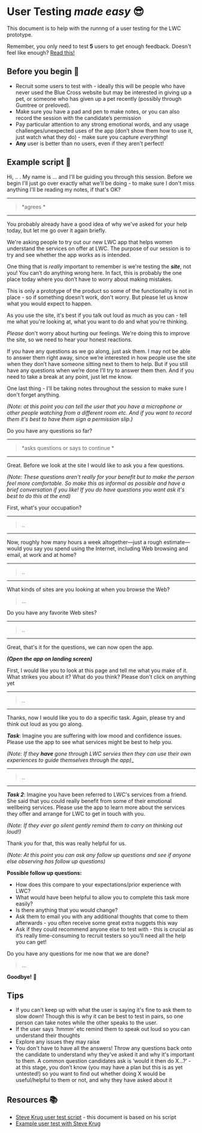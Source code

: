 # User Testing _*made easy*_ :sunglasses:

This document is to help with the runnng of a user testing for the LWC prototype.
 
Remember, you only need to test __5__ users to get enough feedback. Doesn't feel like enough? [Read this!](https://www.nngroup.com/articles/why-you-only-need-to-test-with-5-users/)


## Before you begin :vertical_traffic_light: 
* Recruit some users to test with - ideally this will be people who have never used the Blue Cross website but may be interested in giving up a pet, or someone who has given up a pet recently (possibly through Gumtree or preloved).
* Make sure you have a pad and pen to make notes, or you can also record the session with the candidate’s permission
* Pay particular attention to any strong emotional words, and any usage challenges/unexpected uses of the app (don’t show them how to use it, just watch what they do) - make sure you capture _*everything*_!
* __Any__ user is better than no users, even if they aren't perfect! 


## Example script :scroll: 
 Hi, .. . My name is ... and I'll be guiding you through this session. Before we begin I'll just go over exactly what we'll be doing - to make sure I don't miss anything I'll be reading my notes, if that's OK?
 
---

> *agrees *

---
You probably already have a good idea of why we've asked for your help today, but let me go over it again briefly.  
  
We're asking people to try out our new LWC app that helps women understand the services on offer at LWC. The purpose of our session is to try and see whether the app works as is intended. 
  
One thing that is _*really*_ important to remember is we're testing the __*site*__, not you! You can’t do anything wrong here. In fact, this is probably the one place today where you don’t have to worry about making mistakes.
  
This is only a prototype of the product so some of the functionality is not in place - so if something doesn't work, don't worry. But please let us know what you would expect to happen. 
  
As you use the site, it's best if you talk out loud as much as you can - tell me what you're looking at, what you want to do and what you're thinking. 
  
_*Please*_ don't worry about hurting our feelings. We're doing this to improve the site, so we need to hear your honest reactions.
  
If you have any questions as we go along, just ask them. I may not be able to answer them right away, since we’re interested in how people use the site when they don’t have someone sitting next to them to help. But if you still have any questions when we’re done I’ll try to answer them then. And if you need to take a break at any point, just let me know.
  
One last thing - I'll be taking notes throughout the session to make sure I don't forget anything. 

_*(Note: at this point you can tell the user that you have a microphone or other people watching from a different room etc. And if you want to record them it's best to have them sign a permission slip.)*_

Do you have any questions so far?

---

> *asks questions or says to continue *
> 

---

Great. Before we look at the site I would like to ask you a few questions. 

_*(Note: These questions aren't really for your benefit but to make the person feel more comfortable. So make this as informal as possible and have a brief conversation if you like! If you do have questions you want ask it's best to do this at the end)*_

First, what's your occupation? 

---
> ..
> 
---

Now, roughly how many hours a week altogether—just a rough estimate— would you say you spend using the Internet, including Web browsing and email, at work and at home?

---
> ..
> 
--- 

What kinds of sites are you looking at when you browse the Web? 

> ...
> 

Do you have any favorite Web sites?

---
> ..
> 
---

Great, that's it for the questions, we can now open the app. 

_**(Open the app on landing screen)**_

First, I would like you to look at this page and tell me what you make of it. What strikes you about it? What do you think? Please don't click on anything yet

---
> ..
> 
---
Thanks, now I would like you to do a specific task. Again, please try and think out loud as you go along. 

__*Task*__: Imagine you are suffering with low mood and confidence issues. Please use the app to see what services might be best to help you.  


_*(Note: If they __have__ gone through LWC servies then they can use their own experiences to guide themselves through the app)*__

---
> ..
> 
---
__*Task 2*__: Imagine you have been referred to LWC's services from a friend. She said that you could really benefit from some of their emotional wellbeing services. Please use the app to learn more about the services they offer and arrange for LWC to get in touch with you.  


_*(Note: If they ever go silent gently remind them to carry on thinking out loud!)*_

Thank you for that, this was really helpful for us. 

_*(Note: At this point you can ask any follow up questions and see if anyone else observing has follow up questions)*_


__Possible follow up questions:__
* How does this compare to your expectations/prior experience with LWC? 
* What would have been helpful to allow you to complete this task more easily? 
* Is there anything that you would change? 
* Ask them to email you with any additional thoughts that come to them afterwards - you often receive some great extra nuggets this way
* Ask if they could recommend anyone else to test with - this is crucial as it’s really time-consuming to recruit testers so you’ll need all the help you can get!

Do you have any questions for me now that we are done? 

> ... 
> 
__Goodbye!__ :wave: 

## Tips 
* If you can't keep up with what the user is saying it's fine to ask them to slow down! Though this is why it can be best to test in pairs, so one person can take notes while the other speaks to the user.
* If the user says _*'hmmm'*_ etc remind them to speak out loud so you can understand their thoughts
* Explore any issues they may raise
* You don't have to have all the answers! Throw any questions back onto the candidate to understand why they've asked it and why it's important to them. A common question candidates ask is ‘would it then do X…?’ - at this stage, you don’t know (you may have a plan but this is as yet untested!) so you want to find out whether doing X would be useful/helpful to them or not, and why they have asked about it

## Resources :books: 
* [Steve Krug user test script](https://sensible.com/downloads/test-script.pdf) - this document is based on his script
* [Example user test with Steve Krug](https://www.youtube.com/watch?v=QckIzHC99Xc)
